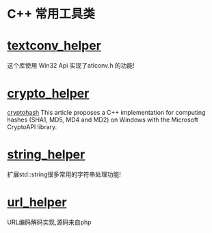 # C++ 常用工具类

# [textconv_helper](https://github.com/LowBoyTeam/cpp_helper/blob/master/textconv_helper.hpp)
  这个库使用 Win32 Api 实现了atlconv.h 的功能!

# [crypto_helper](https://github.com/LowBoyTeam/cpp_helper/blob/master/crypto_helper.hpp)
  [cryptohash](https://github.com/LowBoyTeam/cryptohash) 
  This article proposes a C++ implementation for computing hashes (SHA1, MD5, MD4 and MD2) on Windows with the Microsoft CryptoAPI library.

# [string_helper](https://github.com/LowBoyTeam/cpp_helper/blob/master/string_helper.hpp)
  扩展std::string很多常用的字符串处理功能!
# [url_helper](https://github.com/LowBoyTeam/cpp_helper/blob/master/url_helper.hpp)
  URL编码解码实现,源码来自php
